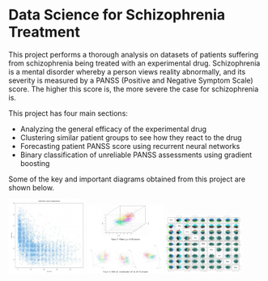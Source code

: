 # Data Science for Schizophrenia Treatment

This project performs a thorough analysis on datasets of patients suffering from schizophrenia being treated with an experimental drug. Schizophrenia is a mental disorder whereby a person views reality abnormally, and its severity is measured by a PANSS (Positive and Negative Symptom Scale) score. The higher this score is, the more severe the case for schizophrenia is.

This project has four main sections:
- Analyzing the general efficacy of the experimental drug
- Clustering similar patient groups to see how they react to the drug
- Forecasting patient PANSS score using recurrent neural networks
- Binary classification of unreliable PANSS assessments using gradient boosting

Some of the key and important diagrams obtained from this project are shown below.

<img src='/images/scatter_regression.JPG' style='width:30%;text-align:center'>
<img src='/images/clustering.JPG' style='width:30%;text-align:center'>
<img src='/images/PCA.JPG' style='width:30%;text-align:center'>

